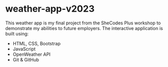 # weather-app-v2023
This weather app is my final project from the SheCodes Plus workshop to demonstrate my abilities to future employers. The interactive application is built using: 
- HTML, CSS, Bootstrap
- JavaScript
- OpenWeather API
- Git & GitHub
